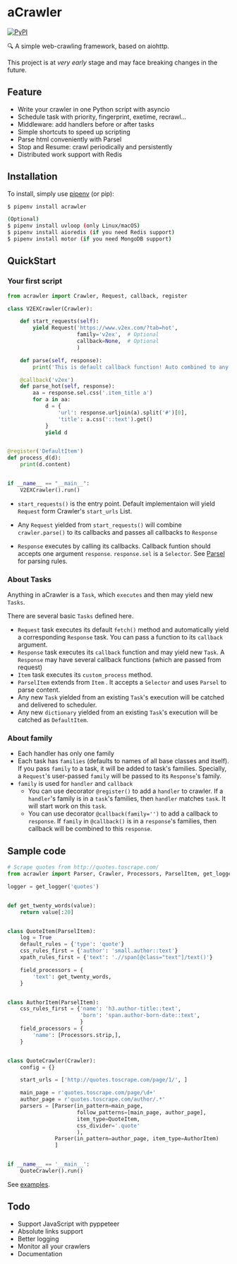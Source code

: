 # aCrawler

[![PyPI](https://img.shields.io/pypi/v/acrawler.svg)](https://pypi.org/project/acrawler/)

 🔍 A simple web-crawling framework, based on aiohttp.



This project is at *very early* stage and may face breaking changes in the future.

## Feature

- Write your crawler in one Python script with asyncio
- Schedule task with priority, fingerprint, exetime, recrawl...
- Middleware: add handlers before or after tasks
- Simple shortcuts to speed up scripting
- Parse html conveniently with Parsel
- Stop and Resume: crawl periodically and persistently
- Distributed work support with Redis



## Installation

To install, simply use [pipenv](http://pipenv.org/) (or pip):

```bash
$ pipenv install acrawler

(Optional)
$ pipenv install uvloop (only Linux/macOS)
$ pipenv install aioredis (if you need Redis support)
$ pipenv install motor (if you need MongoDB support)
```



## QuickStart



### Your first script

```python
from acrawler import Crawler, Request, callback, register

class V2EXCrawler(Crawler):

    def start_requests(self):
        yield Request('https://www.v2ex.com/?tab=hot',
                      family='v2ex',  # Optional
                      callback=None,  # Optional
                      )

    def parse(self, response):
        print('This is default callback function! Auto combined to any request yield from start_requests().')

    @callback('v2ex')
    def parse_hot(self, response):
        aa = response.sel.css('.item_title a')
        for a in aa:
            d = {
                'url': response.urljoin(a).split('#')[0],
                'title': a.css('::text').get()
            }
            yield d


@register('DefaultItem')
def process_d(d):
    print(d.content)


if __name__ == "__main__":
    V2EXCrawler().run()

```

- `start_requests()` is the entry point. Default implementaion will yield `Request` form Crawler's `start_urls` List.

- Any `Request` yielded from `start_requests()` will combine `crawler.parse()` to its callbacks and passes all callbacks to `Response`

- `Response` executes by calling its callbacks. Callback funtion should accepts one argument `response`. `response.sel` is a `Selector`. See [Parsel](https://parsel.readthedocs.io/en/latest/) for parsing rules.

  

### About Tasks

Anything in aCrawler is a `Task`, which `executes` and then may yield new `Tasks`. 

There are several basic `Tasks` defined here.

- `Request` task executes its default `fetch()` method and automatically  yield a corresponding  `Response` task. You can pass a function to its `callback` argument.
- `Response` task executes its `callback` function and may yield new `Task`. A `Response` may have several callback functions (which are passed from request)
- `Item` task executes its `custom_process` method.
- `ParselItem` extends from `Item` . It accepts a `Selector` and uses `Parsel` to parse content.
- Any new `Task` yielded from an existing `Task`'s execution will be catched and delivered to scheduler.
- Any new `dictionary` yielded from an existing `Task`'s execution will be catched as `DefaultItem`.



### About family

- Each handler has only one family
- Each task has `families` (defaults to names of all base classes and itself). If you pass `family` to a task, it will be added to task's families. Specially, a `Request`'s user-passed `family` will be passed to its `Response`'s family.
- `family` is used for `handler` and `callback`
  - You can use decorator `@register()` to add a `handler` to crawler. If a `handler`'s family is in a `task`'s families, then `handler` matches `task`. It will start work on this `task`.
  - You can use decorator `@callback(family='')` to add a callback to `response`. If `family` in `@callback()` is in a `response`'s families, then callback will be combined to this `response`.



## Sample code

```python
# Scrape quotes from http://quotes.toscrape.com/
from acrawler import Parser, Crawler, Processors, ParselItem, get_logger, Request

logger = get_logger('quotes')


def get_twenty_words(value):
    return value[:20]


class QuoteItem(ParselItem):
    log = True
    default_rules = {'type': 'quote'}
    css_rules_first = {'author': 'small.author::text'}
    xpath_rules_first = {'text': './/span[@class="text"]/text()'}

    field_processors = {
        'text': get_twenty_words,
    }


class AuthorItem(ParselItem):
    css_rules_first = {'name': 'h3.author-title::text',
                       'born': 'span.author-born-date::text',
                       }
    field_processors = {
        'name': [Processors.strip,],
    }


class QuoteCrawler(Crawler):
    config = {}

    start_urls = ['http://quotes.toscrape.com/page/1/', ]

    main_page = r'quotes.toscrape.com/page/\d+'
    author_page = r'quotes.toscrape.com/author/.*'
    parsers = [Parser(in_pattern=main_page,
                      follow_patterns=[main_page, author_page],
                      item_type=QuoteItem,
                      css_divider='.quote'
                      ),
               Parser(in_pattern=author_page, item_type=AuthorItem)
               ]


if __name__ == '__main__':
    QuoteCrawler().run()
```

See [examples](examples/).



## Todo

- Support JavaScript with pyppeteer
- Absolute links support
- Better logging
- Monitor all your crawlers
- Documentation
